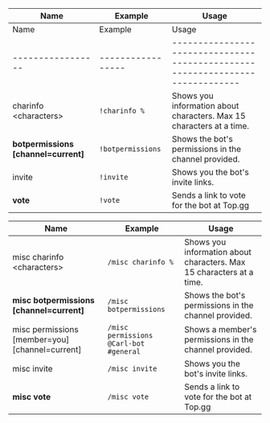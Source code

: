 <!-- tabs:start -->

<!-- tab:Prefix Commands -->
| Name              | Example           | Usage                                                                         |
| ----------------- | ----------------- | ----------------------------------------------------------------------------- |
| Name              | Example           | Usage                                                                         |
| ----------------- | ----------------- | ----------------------------------------------------------------------------- |
| charinfo \<characters> | `!charinfo %`| Shows you information about characters. Max 15 characters at a time.          |
| **botpermissions [channel=current]** | `!botpermissions` | Shows the bot's permissions in the channel provided.       |
| invite            | `!invite`         | Shows you the bot's invite links.                                             |
| **vote**          | `!vote`           | Sends a link to vote for the bot at Top.gg                                    |

<!-- tab:Slash Commands -->
| Name              | Example           | Usage                                                                         |
| ----------------- | ----------------- | ----------------------------------------------------------------------------- |
| misc charinfo \<characters> | `/misc charinfo %` | Shows you information about characters. Max 15 characters at a time. |
| **misc botpermissions [channel=current]** | `/misc botpermissions` | Shows the bot's permissions in the channel provided. |
| misc permissions [member=you] [channel=current] | `/misc permissions @Carl-bot #general` | Shows a member's permissions in the channel provided. |
| misc invite       | `/misc invite`    | Shows you the bot's invite links.                                             |
| **misc vote**     | `/misc vote`      | Sends a link to vote for the bot at Top.gg                                    |

<!-- tabs:end -->
